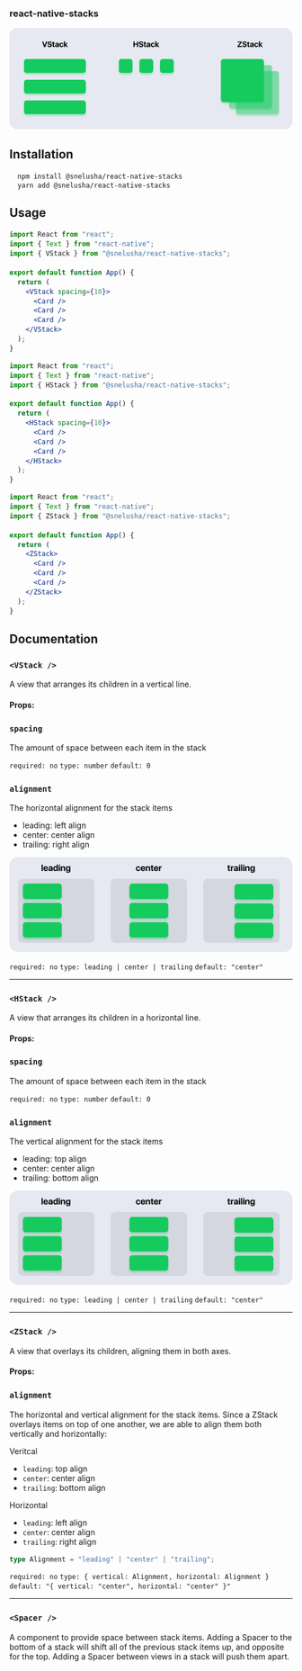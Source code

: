 ### react-native-stacks

![stacks](/assets/readme-stacks.png)

## Installation

```console
  npm install @snelusha/react-native-stacks
  yarn add @snelusha/react-native-stacks
```

## Usage

```jsx
import React from "react";
import { Text } from "react-native";
import { VStack } from "@snelusha/react-native-stacks";

export default function App() {
  return (
    <VStack spacing={10}>
      <Card />
      <Card />
      <Card />
    </VStack>
  );
}
```

```jsx
import React from "react";
import { Text } from "react-native";
import { HStack } from "@snelusha/react-native-stacks";

export default function App() {
  return (
    <HStack spacing={10}>
      <Card />
      <Card />
      <Card />
    </HStack>
  );
}
```

```jsx
import React from "react";
import { Text } from "react-native";
import { ZStack } from "@snelusha/react-native-stacks";

export default function App() {
  return (
    <ZStack>
      <Card />
      <Card />
      <Card />
    </ZStack>
  );
}
```

## Documentation

### `<VStack />`

A view that arranges its children in a vertical line.

#### Props:

### `spacing`

The amount of space between each item in the stack

`required: no`
`type: number`
`default: 0`

### `alignment`

The horizontal alignment for the stack items

- leading: left align
- center: center align
- trailing: right align

![vstack](/assets/readme-vstack.png)

`required: no`
`type: leading | center | trailing`
`default: "center"`

---

### `<HStack />`

A view that arranges its children in a horizontal line.

#### Props:

### `spacing`

The amount of space between each item in the stack

`required: no`
`type: number`
`default: 0`

### `alignment`

The vertical alignment for the stack items

- leading: top align
- center: center align
- trailing: bottom align

![hstack](/assets/readme-vstack.png)

`required: no`
`type: leading | center | trailing`
`default: "center"`

---

### `<ZStack />`

A view that overlays its children, aligning them in both axes.

#### Props:

### `alignment`

The horizontal and vertical alignment for the stack items. Since a ZStack overlays items on top of one another, we are able to align them both vertically and horizontally:

Veritcal

- `leading`: top align
- `center`: center align
- `trailing`: bottom align

Horizontal

- `leading`: left align
- `center`: center align
- `trailing`: right align

```typescript
type Alignment = "leading" | "center" | "trailing";
```

`required: no`
`type: { vertical: Alignment, horizontal: Alignment }`
`default: "{ vertical: "center", horizontal: "center" }"`

---

### `<Spacer />`

A component to provide space between stack items. Adding a Spacer to the bottom of a stack will shift all of the previous stack items up, and opposite for the top. Adding a Spacer between views in a stack will push them apart.
